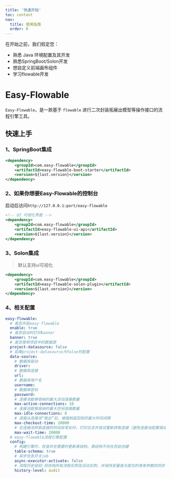 ```yaml
---
title: '快速开始'
toc: content
nav:
  title: 使用指南
  order: 0
---
```

在开始之前，我们假定您：
- 熟悉 Java 环境配置及其开发
- 熟悉SpringBoot/Solon开发
- 想自定义前端画布组件
- 学习flowable开发 

# Easy-Flowable

`Easy-Flowable`，是一款基于 `flowable` 进行二次封装拓展出模型等操作接口的流程引擎工具。

## 快速上手
### 1、SpringBoot集成
```xml
<dependency>
    <groupId>com.easy-flowable</groupId>
    <artifactId>easy-flowable-boot-starter</artifactId>
    <version>${last.version}</version>
</dependency>
```

### 2、如果你想要Easy-Flowable的控制台
启动后访问`http://127.0.0.1:port/easy-flowable`
```xml
<!-- UI 可视化界面 -->
<dependency>
    <groupId>com.easy-flowable</groupId>
    <artifactId>easy-flowable-ui-api</artifactId>
    <version>${last.version}</version>
</dependency>
```

### 3、Solon集成
> 默认支持ui可视化

```xml
<dependency>
    <groupId>com.easy-flowable</groupId>
    <artifactId>easy-flowable-solon-plugin</artifactId>
    <version>${last.version}</version>
</dependency>
```

### 4、相关配置

```yaml
easy-flowable:
  # 是否开启easy-flowable
  enable: true
  # 是否启动时打印banner
  banner: true
  # 是否使用项目中的数据源
  project-datasource: false
  # 如果project-datasource为false时配置
  data-source:
    # 数据库驱动
    driver: 
    # 数据库连接
    url: 
    # 数据库用户名
    username:
    # 数据库密码
    password: 
    # 连接池能够容纳的最大活动连接数量
    max-active-connections: 10
    # 连接池能够容纳的最大空闲连接数量
    max-idle-connections: 8
    # 连接从连接池“取出”后，被强制返回前的最大时间间隔
    max-checkout-time: 20000
    # 在连接池获取连接的时间异常长时，打印日志并尝试重新获取连接（避免连接池配置错误，导致没有异常提示）默认20秒
    max-wait-time: 20000
  # easy-flowable流程引擎配置
  config:
    # 构建引擎时，检查并在需要时更新表结构。表结构不存在则会创建
    table-schema: true
    # 异步任务开关job
    async-executor-activate: false
    # 流程历史级别:将存档所有流程实例及活动实例，并保持变量值与提交的表单参数的同步，以保证所有通过表单进行的用户操作都可追踪、可审计
    history-level: audit
```
